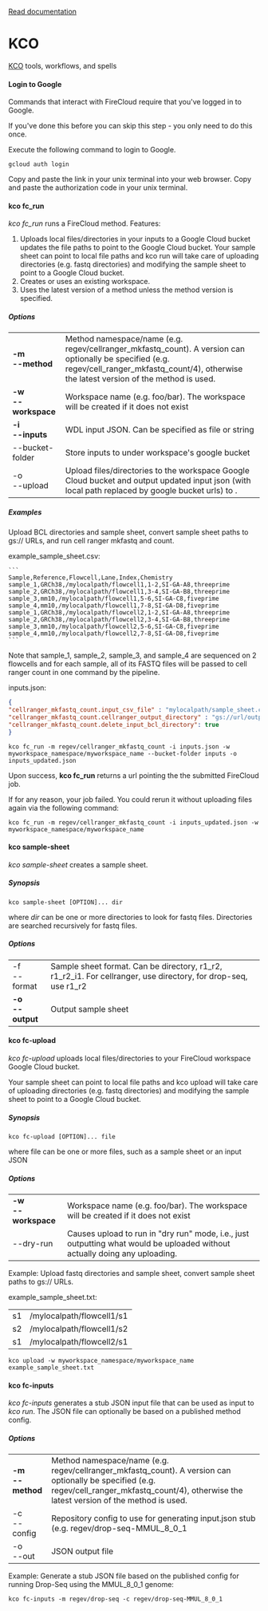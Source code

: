 [Read documentation](http://kco-cloud.rtfd.io/)

# KCO

[KCO](https://www.broadinstitute.org/klarman-cell-observatory) tools, workflows, and spells

#### Login to Google ####
Commands that interact with FireCloud require that you've logged in to Google.

If you've done this before you can skip this step - you only need to do this once.

Execute the following command to login to Google.
 ```
gcloud auth login
 ```

Copy and paste the link in your unix terminal into your web browser.
Copy and paste the authorization code in your unix terminal.

#### kco fc_run ####

*kco fc_run* runs a FireCloud method. Features:

1. Uploads local files/directories in your inputs to a Google Cloud bucket updates the file paths to point to the Google Cloud bucket. 
Your sample sheet can point to local file paths and kco run will take care of uploading directories (e.g. fastq directories) and modifying the sample sheet to point to a Google Cloud bucket.
1. Creates or uses an existing workspace.
1. Uses the latest version of a method unless the method version is specified.


##### Options #####
<table>
<tr><td><b>-m<br/>--method</b></td><td>Method namespace/name (e.g. regev/cellranger_mkfastq_count). A version can optionally be specified (e.g. regev/cell_ranger_mkfastq_count/4), otherwise the latest version of the method is used.</td></tr>
<tr><td><b>-w<br/>--workspace</b></td><td>Workspace name (e.g. foo/bar). The workspace will be created if it does not exist</td></tr>
<tr><td><b>-i<br/>--inputs</b></td><td>WDL input JSON. Can be specified as file or string</td></tr>
<tr><td>--bucket-folder</td><td>Store inputs to <folder> under workspace's google bucket</td></tr>
<tr><td>-o<br/>--upload</td><td>Upload files/directories to the workspace Google Cloud bucket and output updated input json (with local path replaced by google bucket urls) to <updated_json>.</td></tr>
</table>

##### Examples #####

Upload BCL directories and sample sheet, convert sample sheet paths to gs:// URLs, and run cell ranger mkfastq and count.

example_sample_sheet.csv:

    ```
    Sample,Reference,Flowcell,Lane,Index,Chemistry
    sample_1,GRCh38,/mylocalpath/flowcell1,1-2,SI-GA-A8,threeprime
    sample_2,GRCh38,/mylocalpath/flowcell1,3-4,SI-GA-B8,threeprime
    sample_3,mm10,/mylocalpath/flowcell1,5-6,SI-GA-C8,fiveprime
    sample_4,mm10,/mylocalpath/flowcell1,7-8,SI-GA-D8,fiveprime
    sample_1,GRCh38,/mylocalpath/flowcell2,1-2,SI-GA-A8,threeprime
    sample_2,GRCh38,/mylocalpath/flowcell2,3-4,SI-GA-B8,threeprime
    sample_3,mm10,/mylocalpath/flowcell2,5-6,SI-GA-C8,fiveprime
    sample_4,mm10,/mylocalpath/flowcell2,7-8,SI-GA-D8,fiveprime
    ```

Note that sample_1, sample_2, sample_3, and sample_4 are sequenced on 2 flowcells and for each sample, all of its FASTQ files will be passed to cell ranger count in one command by the pipeline.

inputs.json:

```json
{
"cellranger_mkfastq_count.input_csv_file" : "mylocalpath/sample_sheet.csv",
"cellranger_mkfastq_count.cellranger_output_directory" : "gs://url/outputs",
"cellranger_mkfastq_count.delete_input_bcl_directory": true
}
```

```
kco fc_run -m regev/cellranger_mkfastq_count -i inputs.json -w myworkspace_namespace/myworkspace_name --bucket-folder inputs -o inputs_updated.json
```

Upon success, **kco fc_run** returns a url pointing the the submitted FireCloud job. 

If for any reason, your job failed. You could rerun it without uploading files again via the following command:

```
kco fc_run -m regev/cellranger_mkfastq_count -i inputs_updated.json -w myworkspace_namespace/myworkspace_name
```

#### kco sample-sheet ####
*kco sample-sheet* creates a sample sheet.

##### Synopsis #####
```
kco sample-sheet [OPTION]... dir
```

where *dir* can be one or more directories to look for fastq files. Directories are searched recursively for fastq files.

##### Options #####
<table>
<tr><td>-f<br/>--format</td><td>Sample sheet format. Can be directory, r1_r2, r1_r2_i1. For cellranger, use directory, for drop-seq, use r1_r2</td></tr>
<tr><td><b>-o<br/>--output</b></td><td>Output sample sheet</td></tr>
</table>

#### kco fc-upload ####

*kco fc-upload* uploads local files/directories to your FireCloud workspace Google Cloud bucket.
 
Your sample sheet can point to local file paths and kco upload will take care of uploading directories (e.g. fastq directories) and modifying the sample sheet to point to a Google Cloud bucket.


##### Synopsis #####
```
kco fc-upload [OPTION]... file
 ```
where file can be one or more files, such as a sample sheet or an input JSON

##### Options #####
<table>
<tr><td><b>-w<br/>--workspace</b</td><td>Workspace name (e.g. foo/bar). The workspace will be created if it does not exist</td></tr>
<tr><td>--dry-run</td><td>Causes upload to run in "dry run" mode, i.e., just outputting what would be uploaded without actually doing any uploading.</td></tr>

</table>

Example: Upload fastq directories and sample sheet, convert sample sheet paths to gs:// URLs.

example_sample_sheet.txt:

<table>
<tr><td>s1</td><td>/mylocalpath/flowcell1/s1</td></tr>
<tr><td>s2</td><td>/mylocalpath/flowcell1/s2</td></tr>
<tr><td>s1</td><td>/mylocalpath/flowcell2/s1</td></tr>
</table>



```
kco upload -w myworkspace_namespace/myworkspace_name example_sample_sheet.txt 
```

#### kco fc-inputs ####

*kco fc-inputs* generates a stub JSON input file that can be used as input to *kco run*. The JSON file can optionally be based on a published method config.
##### Options #####
<table>
<tr><td><b>-m<br/>--method</b></td><td>Method namespace/name (e.g. regev/cellranger_mkfastq_count). A version can optionally be specified (e.g. regev/cell_ranger_mkfastq_count/4), otherwise the latest version of the method is used.</td></tr>
<tr><td>-c<br/>--config</td><td>Repository config to use for generating input.json stub (e.g. regev/drop-seq-MMUL_8_0_1</td></tr>
<tr><td>-o<br/>--out</td><td>JSON output file</td></tr>
</table>

Example: Generate a stub JSON file based on the published config for running Drop-Seq using the MMUL_8_0_1 genome:

```
kco fc-inputs -m regev/drop-seq -c regev/drop-seq-MMUL_8_0_1
```


